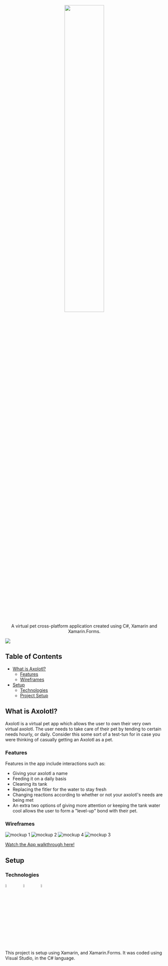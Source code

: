 <p align="center">
<img src="https://drive.google.com/uc?export=view&id=1jl51fD9Dl-8xBUkpjswfa3zuabWw39Pa" width="50%" height="50%">
</p>
<p align="center">
A virtual pet cross-platform application created using C#, Xamarin and Xamarin.Forms.
</p>
<img src="https://drive.google.com/uc?export=view&id=1cwAv-j_1UDMumTLNkxBdCD_glSZwuEsG">

## Table of Contents

- [What is Axolotl?](#what-is-axolotl?)
    - [Features](#features) 
    - [Wireframes](#wireframes)
- [Setup](#setup)
    - [Technologies](#technologies)
    - [Project Setup](#project-setup)


## What is Axolotl?

Axolotl is a virtual pet app which allows the user to own their very own virtual axolotl. The user needs to take care of their pet by tending to certain needs hourly, or daily. Consider this some sort of a test-tun for in case you were thinking of casually getting an Axolotl as a pet.

### Features

Features in the app include interactions such as:

- Giving your axolotl a name
- Feeding it on a daily basis
- Cleaning its tank
- Replacing the fitler for the water to stay fresh
- Changing reactions according to whether or not your axolotl's needs are being met
- An extra two options of giving more attention or keeping the tank water cool allows the user to form a "level-up" bond with their pet.

### Wireframes

<p align="center">
    
![mockup 1](https://user-images.githubusercontent.com/64257497/113413624-61911e80-93bb-11eb-8f07-609199f5d53f.png)
![mockup 2](https://user-images.githubusercontent.com/64257497/113413626-63f37880-93bb-11eb-9b68-406dcad11385.png)
![mockup 4](https://user-images.githubusercontent.com/64257497/113413642-6c4bb380-93bb-11eb-90f6-5309619921e9.png)
![mockup 3](https://user-images.githubusercontent.com/64257497/113413634-6655d280-93bb-11eb-865d-b3393336de8b.png)

[Watch the App walkthrough here!](https://drive.google.com/file/d/13VsCUFBh03-i8rR3rOD_RawSZai0w5YO/view?usp=sharing)

</p>

## Setup
### Technologies
<img src="https://seeklogo.com/images/X/xamarin-logo-348B1EB629-seeklogo.com.png" width="5%" height="5%">&nbsp;&nbsp;&nbsp;&nbsp;&nbsp;&nbsp;&nbsp;&nbsp;<img src="https://seeklogo.com/images/C/c-sharp-c-logo-02F17714BA-seeklogo.com.png" width="5%" height="5%">&nbsp;&nbsp;&nbsp;&nbsp;&nbsp;&nbsp;&nbsp;&nbsp;<img src="https://static.wikia.nocookie.net/logopedia/images/6/62/Brand_Visual_Studio_Win_2019.svg/revision/latest/scale-to-width-down/340?cb=20191019024151" width="5%" height="5%">

This project is setup using Xamarin, and Xamarin.Forms. It was coded using Visual Studio, in the C# language.
